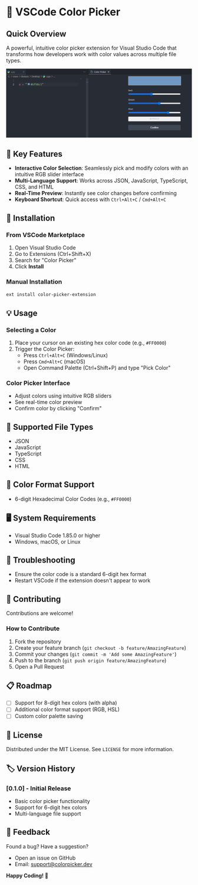 # 🎨 VSCode Color Picker

## Quick Overview

A powerful, intuitive color picker extension for Visual Studio Code that transforms how developers work with color values across multiple file types.

![1733747885201](images/1733747885201.png)

## 🌟 Key Features

- **Interactive Color Selection**: Seamlessly pick and modify colors with an intuitive RGB slider interface
- **Multi-Language Support**: Works across JSON, JavaScript, TypeScript, CSS, and HTML
- **Real-Time Preview**: Instantly see color changes before confirming
- **Keyboard Shortcut**: Quick access with `Ctrl+Alt+C` / `Cmd+Alt+C`

## 🚀 Installation

### From VSCode Marketplace

1. Open Visual Studio Code
2. Go to Extensions (Ctrl+Shift+X)
3. Search for "Color Picker"
4. Click **Install**

### Manual Installation

```bash
ext install color-picker-extension
```

## 💡 Usage

### Selecting a Color

1. Place your cursor on an existing hex color code (e.g., `#FF0000`)
2. Trigger the Color Picker:
   - Press `Ctrl+Alt+C` (Windows/Linux)
   - Press `Cmd+Alt+C` (macOS)
   - Open Command Palette (Ctrl+Shift+P) and type "Pick Color"

### Color Picker Interface

- Adjust colors using intuitive RGB sliders
- See real-time color preview
- Confirm color by clicking "Confirm"

## 🔧 Supported File Types

- JSON
- JavaScript
- TypeScript
- CSS
- HTML

## 🌈 Color Format Support

- 6-digit Hexadecimal Color Codes (e.g., `#FF0000`)

## 🖥️ System Requirements

- Visual Studio Code 1.85.0 or higher
- Windows, macOS, or Linux

## 🐛 Troubleshooting

- Ensure the color code is a standard 6-digit hex format
- Restart VSCode if the extension doesn't appear to work

## 🤝 Contributing

Contributions are welcome!

### How to Contribute

1. Fork the repository
2. Create your feature branch (`git checkout -b feature/AmazingFeature`)
3. Commit your changes (`git commit -m 'Add some AmazingFeature'`)
4. Push to the branch (`git push origin feature/AmazingFeature`)
5. Open a Pull Request

## 📋 Roadmap

- [ ] Support for 8-digit hex colors (with alpha)
- [ ] Additional color format support (RGB, HSL)
- [ ] Custom color palette saving

## 📄 License

Distributed under the MIT License. See `LICENSE` for more information.

## 🏷️ Version History

### [0.1.0] - Initial Release

- Basic color picker functionality
- Support for 6-digit hex colors
- Multi-language file support

## 💌 Feedback

Found a bug? Have a suggestion?

- Open an issue on GitHub
- Email: support@colorpicker.dev

**Happy Coding! 🚀**
